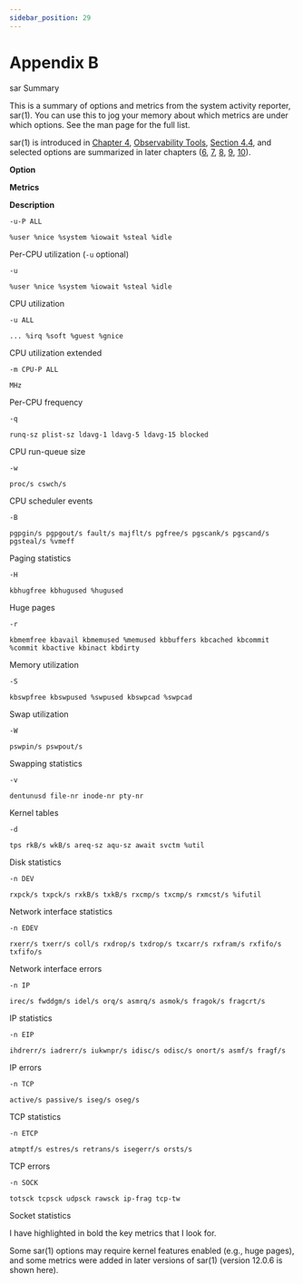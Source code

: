 ```yaml
---
sidebar_position: 29
---
```


# Appendix B

sar Summary

This is a summary of options and metrics from the system activity reporter, sar(1). You can use this to jog your memory about which metrics are under which options. See the man page for the full list.

sar(1) is introduced in [Chapter 4](ch04.md), [Observability Tools](ch04.md), [Section 4.4](ch04.md), and selected options are summarized in later chapters ([6](ch06.md), [7](ch07.md), [8](ch08.md), [9](ch09.md), [10](ch10.md)).

**Option**

**Metrics**

**Description**

`-u-P ALL`

`%user %nice %system %iowait %steal %idle`

Per-CPU utilization (`-u` optional)

`-u`

`%user %nice %system %iowait %steal %idle`

CPU utilization

`-u ALL`

`... %irq %soft %guest %gnice`

CPU utilization extended

`-m CPU-P ALL`

`MHz`

Per-CPU frequency

`-q`

`runq-sz plist-sz ldavg-1 ldavg-5 ldavg-15 blocked`

CPU run-queue size

`-w`

`proc/s cswch/s`

CPU scheduler events

`-B`

`pgpgin/s pgpgout/s fault/s majflt/s pgfree/s pgscank/s pgscand/s pgsteal/s %vmeff`

Paging statistics

`-H`

`kbhugfree kbhugused %hugused`

Huge pages

`-r`

`kbmemfree kbavail kbmemused %memused kbbuffers kbcached kbcommit %commit kbactive kbinact kbdirty`

Memory utilization

`-S`

`kbswpfree kbswpused %swpused kbswpcad %swpcad`

Swap utilization

`-W`

`pswpin/s pswpout/s`

Swapping statistics

`-v`

`dentunusd file-nr inode-nr pty-nr`

Kernel tables

`-d`

`tps rkB/s wkB/s areq-sz aqu-sz await svctm %util`

Disk statistics

`-n DEV`

`rxpck/s txpck/s rxkB/s txkB/s rxcmp/s txcmp/s rxmcst/s %ifutil`

Network interface statistics

`-n EDEV`

`rxerr/s txerr/s coll/s rxdrop/s txdrop/s txcarr/s rxfram/s rxfifo/s txfifo/s`

Network interface errors

`-n IP`

`irec/s fwddgm/s idel/s orq/s asmrq/s asmok/s fragok/s fragcrt/s`

IP statistics

`-n EIP`

`ihdrerr/s iadrerr/s iukwnpr/s idisc/s odisc/s onort/s asmf/s fragf/s`

IP errors

`-n TCP`

`active/s passive/s iseg/s oseg/s`

TCP statistics

`-n ETCP`

`atmptf/s estres/s retrans/s isegerr/s orsts/s`

TCP errors

`-n SOCK`

`totsck tcpsck udpsck rawsck ip-frag tcp-tw`

Socket statistics

I have highlighted in bold the key metrics that I look for.

Some sar(1) options may require kernel features enabled (e.g., huge pages), and some metrics were added in later versions of sar(1) (version 12.0.6 is shown here).
